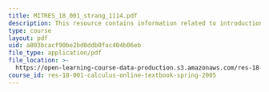 ```yaml
---
title: MITRES_18_001_strang_1114.pdf
description: This resource contains information related to introduction to calculus.
type: course
layout: pdf
uid: a803bcacf90be2bd0ddb0fac404b06eb
file_type: application/pdf
file_location: >-
  https://open-learning-course-data-production.s3.amazonaws.com/res-18-001-calculus-online-textbook-spring-2005/a803bcacf90be2bd0ddb0fac404b06eb_MITRES_18_001_strang_1114.pdf
course_id: res-18-001-calculus-online-textbook-spring-2005
---
```

